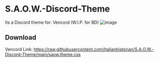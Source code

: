 # S.A.O.W.-Discord-Theme

Its a Discord theme for: Vencord (W.I.P. for BD)
![image](https://github.com/Italianhistorian/S.A.O.W.-Discord-Theme/assets/141514475/fb3ba09d-4f7d-422f-afda-352375935bc8)

## Download

Vencord Link: https://raw.githubusercontent.com/Italianhistorian/S.A.O.W.-Discord-Theme/main/saow.theme.css
